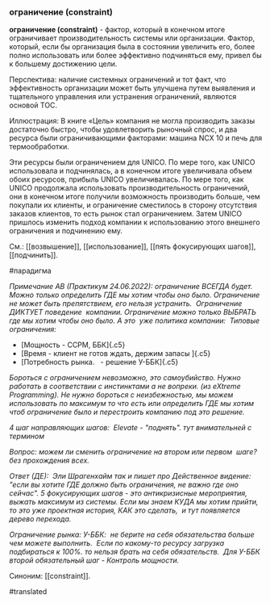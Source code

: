### ограничение (constraint)

**ограничение (constraint)** - фактор, который в конечном итоге ограничивает производительность системы или организации. Фактор, который, если бы организация была в состоянии увеличить его, более полно использовать или более эффективно подчиняться ему, привел бы к большему достижению цели.

Перспектива: наличие системных ограничений и тот факт, что эффективность организации может быть улучшена путем выявления и тщательного управления или устранения ограничений, являются основой TOC.

Иллюстрация: В книге «Цель» компания не могла производить заказы достаточно быстро, чтобы удовлетворить рыночный спрос, и два ресурса были ограничивающими факторами: машина NCX 10 и печь для термообработки.

Эти ресурсы были ограничением для UNICO. По мере того, как UNICO использовала и подчинялась, а в конечном итоге увеличивала объем обоих ресурсов, прибыль UNICO увеличивалась. По мере того, как UNICO продолжала использовать производительность ограничений, они в конечном итоге получили возможность производить больше, чем покупали их клиенты, и ограничение сместилось в сторону отсутствия заказов клиентов, то есть рынок стал ограничением. Затем UNICO пришлось изменить подход компании к использованию этого внешнего ограничения и подчинению ему.

См.: [[возвышение]], [[использование]], [[пять фокусирующих шагов]], [[подчинить]].

#парадигма

*Примечание АВ (Практикум 24.06.2022): ограничение ВСЕГДА будет. Можно только определить ГДЕ мы хотим чтобы оно было. Ограничение не может быть препятствием, его нельзя устранить.  Ограничение ДИКТУЕТ поведение  компании. Ограничение можно только ВЫБРАТЬ где мы хотим чтобы оно было. А это  уже политика компании:  Типовые ограничения:*

-   [Мощность - CCPM, ББК]{.c5}
-   [Время - клиент не готов ждать, держим запасы ]{.c5}
-   [Потребность рынка.   - решение У-ББК]{.c5}

*Бороться с ограничением невозможно, это самоубийство. Нужно работать в соответствии с инстинктами а не вопреки. (из eXtreme Programming). Не нужно бороться с неизбежностью, мы можем использовать по максимум то что есть или определить ГДЕ мы хотим чтоб ограничение было и перестроить компанию под это решение.*

*4 шаг направляющих шагов:  Elevate - "поднять". тут внимательней с термином*

*Вопрос: можем ли сменить ограничение на втором или первом  шаге? без прохождения всех.*

*Ответ (ДЕ):  Эли Шрагенхайм так и пишет про Действенное видение: "если вы хотите ГДЕ должно быть ограничения, не важно где оно сейчас". 5 фокусирующих шагов - это антикризисные мероприятия, выжать максимум из системы. Если мы знаем КУДА мы хотим прийти, то это уже проектная история, КАК это сделать,  и тут появляется дерево перехода.*

*Ограничение рынка: У-ББК:  не берите на себя обязательства больше чем можете выполнить.  Если по какому-то ресурсу загрузка подбираться к 100%. то нельзя брать на себя обязательств.  Для У-ББК второй обязательный шаг - Контроль мощности.*

Синоним: [[constraint]].

#translated
